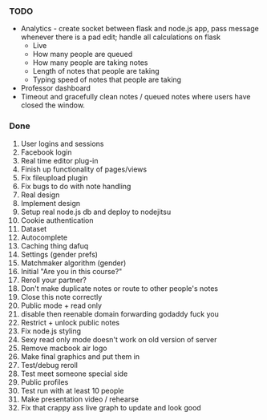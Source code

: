 ### TODO
* Analytics - create socket between flask and node.js app, pass message whenever there is a pad edit; handle all calculations on flask
	* Live
	* How many people are queued
	* How many people are taking notes
	* Length of notes that people are taking
	* Typing speed of notes that people are taking
* Professor dashboard
* Timeout and gracefully clean notes / queued notes where users have closed the window.


### Done
1. User logins and sessions
2. Facebook login
3. Real time editor plug-in
4. Finish up functionality of pages/views
5. Fix fileupload plugin
6. Fix bugs to do with note handling
7. Real design
8. Implement design
9. Setup real node.js db and deploy to nodejitsu
10. Cookie authentication
11. Dataset 
12. Autocomplete
13. Caching thing dafuq
14. Settings (gender prefs)
15. Matchmaker algorithm (gender)
16. Initial "Are you in this course?"
17. Reroll your partner?
18. Don't make duplicate notes or route to other people's notes
19. Close this note correctly
20. Public mode + read only
21. disable then reenable domain forwarding godaddy fuck you
22. Restrict + unlock public notes
23. Fix node.js styling
24. Sexy read only mode doesn't work on old version of server
25. Remove macbook air logo
26. Make final graphics and put them in
27. Test/debug reroll
28. Test meet someone special side
29. Public profiles
30. Test run with at least 10 people
31. Make presentation video / rehearse
32. Fix that crappy ass live graph to update and look good

